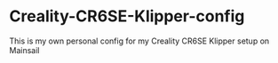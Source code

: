 # Creality-CR6SE-Klipper-config
This is my own personal config for my Creality CR6SE Klipper setup on Mainsail
